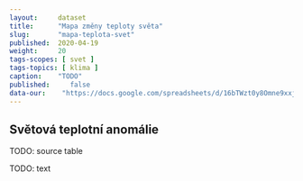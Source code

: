 ```yaml
---
layout:     dataset
title:      "Mapa změny teploty světa"
slug:       "mapa-teplota-svet"
published:  2020-04-19
weight:     20
tags-scopes: [ svet ]
tags-topics: [ klima ]
caption:    "TODO"
published:     false
data-our:    "https://docs.google.com/spreadsheets/d/16bTWzt0y8Omne9xxjd3o1rpszF764ATaC5UpFO5Zd7I/edit?usp=sharing"
---
```


## Světová teplotní anomálie

TODO: source table

TODO: text
